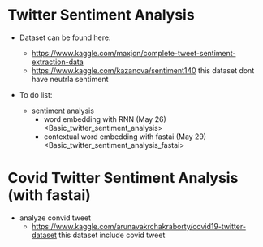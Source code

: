 # Twitter Sentiment Analysis
- Dataset can be found here: 
  - https://www.kaggle.com/maxjon/complete-tweet-sentiment-extraction-data
  - https://www.kaggle.com/kazanova/sentiment140 this dataset dont have neutrla sentiment

- To do list:
  - sentiment analysis
    - word embedding with RNN (May 26) <Basic_twitter_sentiment_analysis>
    - contextual word embedding with fastai (May 29) <Basic_twitter_sentiment_analysis_fastai>


# Covid Twitter Sentiment Analysis (with fastai)
- analyze convid tweet
  - https://www.kaggle.com/arunavakrchakraborty/covid19-twitter-dataset this dataset include covid tweet
